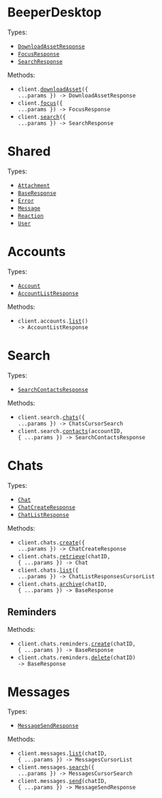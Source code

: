 # BeeperDesktop

Types:

- <code><a href="./src/resources/top-level.ts">DownloadAssetResponse</a></code>
- <code><a href="./src/resources/top-level.ts">FocusResponse</a></code>
- <code><a href="./src/resources/top-level.ts">SearchResponse</a></code>

Methods:

- <code title="post /v1/download-asset">client.<a href="./src/index.ts">downloadAsset</a>({ ...params }) -> DownloadAssetResponse</code>
- <code title="post /v1/focus">client.<a href="./src/index.ts">focus</a>({ ...params }) -> FocusResponse</code>
- <code title="get /v1/search">client.<a href="./src/index.ts">search</a>({ ...params }) -> SearchResponse</code>

# Shared

Types:

- <code><a href="./src/resources/shared.ts">Attachment</a></code>
- <code><a href="./src/resources/shared.ts">BaseResponse</a></code>
- <code><a href="./src/resources/shared.ts">Error</a></code>
- <code><a href="./src/resources/shared.ts">Message</a></code>
- <code><a href="./src/resources/shared.ts">Reaction</a></code>
- <code><a href="./src/resources/shared.ts">User</a></code>

# Accounts

Types:

- <code><a href="./src/resources/accounts.ts">Account</a></code>
- <code><a href="./src/resources/accounts.ts">AccountListResponse</a></code>

Methods:

- <code title="get /v1/accounts">client.accounts.<a href="./src/resources/accounts.ts">list</a>() -> AccountListResponse</code>

# Search

Types:

- <code><a href="./src/resources/search.ts">SearchContactsResponse</a></code>

Methods:

- <code title="get /v1/search/chats">client.search.<a href="./src/resources/search.ts">chats</a>({ ...params }) -> ChatsCursorSearch</code>
- <code title="get /v1/search/contacts/{accountID}">client.search.<a href="./src/resources/search.ts">contacts</a>(accountID, { ...params }) -> SearchContactsResponse</code>

# Chats

Types:

- <code><a href="./src/resources/chats/chats.ts">Chat</a></code>
- <code><a href="./src/resources/chats/chats.ts">ChatCreateResponse</a></code>
- <code><a href="./src/resources/chats/chats.ts">ChatListResponse</a></code>

Methods:

- <code title="post /v1/chats">client.chats.<a href="./src/resources/chats/chats.ts">create</a>({ ...params }) -> ChatCreateResponse</code>
- <code title="get /v1/chats/{chatID}">client.chats.<a href="./src/resources/chats/chats.ts">retrieve</a>(chatID, { ...params }) -> Chat</code>
- <code title="get /v1/chats">client.chats.<a href="./src/resources/chats/chats.ts">list</a>({ ...params }) -> ChatListResponsesCursorList</code>
- <code title="post /v1/chats/{chatID}/archive">client.chats.<a href="./src/resources/chats/chats.ts">archive</a>(chatID, { ...params }) -> BaseResponse</code>

## Reminders

Methods:

- <code title="post /v1/chats/{chatID}/reminders">client.chats.reminders.<a href="./src/resources/chats/reminders.ts">create</a>(chatID, { ...params }) -> BaseResponse</code>
- <code title="delete /v1/chats/{chatID}/reminders">client.chats.reminders.<a href="./src/resources/chats/reminders.ts">delete</a>(chatID) -> BaseResponse</code>

# Messages

Types:

- <code><a href="./src/resources/messages.ts">MessageSendResponse</a></code>

Methods:

- <code title="get /v1/chats/{chatID}/messages">client.messages.<a href="./src/resources/messages.ts">list</a>(chatID, { ...params }) -> MessagesCursorList</code>
- <code title="get /v1/search/messages">client.messages.<a href="./src/resources/messages.ts">search</a>({ ...params }) -> MessagesCursorSearch</code>
- <code title="post /v1/chats/{chatID}/messages">client.messages.<a href="./src/resources/messages.ts">send</a>(chatID, { ...params }) -> MessageSendResponse</code>
